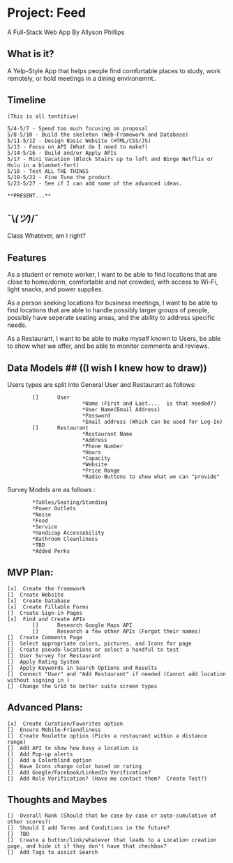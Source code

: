 # Project: Feed

A Full-Stack Web App
By
Allyson Phillips

## What is it?

A Yelp-Style App that helps people find comfortable places to study, work remotely, or hold meetings in a dining environemnt..

## Timeline

```
(This is all tentitive)

5/4-5/7 - Spend too much focusing on proposal
5/8-5/10 - Build the skeleton (Web-Framework and Database)
5/11-5/12 - Design Basic Website (HTML/CSS/JS)
5/13 - Focus on API (What do I need to make?)
5/14-5/16 - Build and/or Apply APIs
5/17 - Mini Vacation (Block Stairs up to loft and Binge Netflix or Hulu in a blanket-fort)
5/18 - Test ALL THE THINGS
5/19-5/22 - Fine Tune the product.
5/23-5/27 - See if I can add some of the advanced ideas.

**PRESENT...**
```

## ¯\\_(ツ)_/¯

Class Whatever, am I right?

## Features

As a student or remote worker, I want to be able to find locations that are close to home/dorm, comfortable and not crowded, with access to Wi-Fi, light snacks, and power supplies.

As a person seeking locations for business meetings, I want to be able to find locations that are able to handle possibly larger groups of people, possibly have seperate seating areas, and the ability to address specific needs.

As a Restaurant, I want to be able to make myself known to Users, be able to show what we offer, and be able to monitor comments and reviews.

## Data Models ## ((I wish I knew how to draw))

Users types are split into General User and Restaurant as follows:

```
        []      User
                        *Name (First and Last....  is that needed?)
                        *User Name(Email Address)
                        *Password
                        *Email address (Which can be used for Log-In)
        []      Restaurant
                        *Restaurant Name
                        *Address
                        *Phone Number
                        *Hours
                        *Capacity
                        *Website
                        *Price Range
                        *Radio-Buttons to show what we can "provide"
```

Survey Models are as follows :

```
        *Tables/Seating/Standing
        *Power Outlets
        *Noise
        *Food
        *Service
        *Handicap Accessability
        *Bathroom Cleanliness
        *TBD
        *Added Perks
```

## MVP Plan:

```
[x]  Create the framework
[]  Create Website
[x]  Create Database
[x]  Create Fillable Forms
[]  Create Sign-in Pages
[x]  Find and Create APIs
        []      Research Google Maps API
        []      Research a few other APIs (Forgot their names)
[]  Create Comments Page
[]  Select appropriate colors, pictures, and Icons for page
[]  Create pseudo-locations or select a handful to test
[]  User Survey for Restaurant
[]  Apply Rating System
[]  Apply Keywords in Search Options and Results
[]  Connect "User" and "Add Restaurant" if needed (Cannot add location without signing in )
[]  Change the Grid to better suite screen types
```

## Advanced Plans:

```
[x]  Create Curation/Favorites option
[]  Ensure Mobile-Friendliness
[]  Create Roulette option (Picks a restaurant within a distance range)
[]  Add API to show how busy a location is
[]  Add Pop-up alerts
[]  Add a Colorblind option
[]  Have Icons change color based on rating
[]  Add Google/Facebook/LinkedIn Verification?
[]  Add Role Verification? (Have me contact them?  Create Test?)
```

## Thoughts and Maybes

```
[]  Overall Rank (Should that be case by case or auto-cumulative of other scores?)
[]  Should I add Terms and Conditions in the future?
[]  TBD
[]  Create a button/link/whatever that leads to a Location creation page, and hide it if they don't have that checkbox?
[]  Add Tags to assist Search
```
